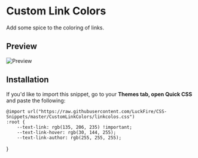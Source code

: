 # Custom Link Colors
Add some spice to the coloring of links.

## Preview
![Preview](https://cdn.discordapp.com/attachments/738968109288914976/752318169531809802/unknown.png)

## Installation
If you'd like to import this snippet, go to your  **Themes tab, open Quick CSS**  and paste the following:

	@import url("https://raw.githubusercontent.com/LuckFire/CSS-Snippets/master/CustomLinkColors/linkcolos.css")
	:root {
   		--text-link: rgb(135, 206, 235) !important;
   		--text-link-hover: rgb(30, 144, 255);
   		--text-link-author: rgb(255, 255, 255);
}
